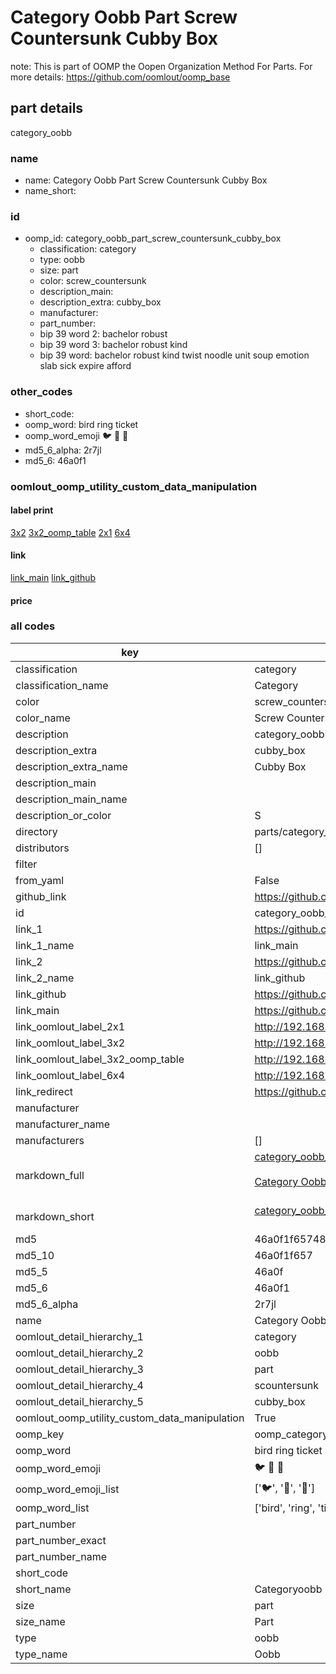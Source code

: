 # Category Oobb Part Screw Countersunk Cubby Box  

note: This is part of OOMP the Oopen Organization Method For Parts. For more details: https://github.com/oomlout/oomp_base

##  part details
  



category_oobb



### name
* name: Category Oobb Part Screw Countersunk Cubby Box
* name_short: 
### id
* oomp_id: category_oobb_part_screw_countersunk_cubby_box
  * classification: category
  * type: oobb
  * size: part
  * color: screw_countersunk
  * description_main: 
  * description_extra: cubby_box
  * manufacturer: 
  * part_number: 
  * bip 39 word 2: bachelor robust
  * bip 39 word 3: bachelor robust kind
  * bip 39 word: bachelor robust kind twist noodle unit soup emotion slab sick expire afford

### other_codes
* short_code: 
* oomp_word: bird ring ticket
* oomp_word_emoji :bird: :ring: :ticket:
* md5_6_alpha: 2r7jl
* md5_6: 46a0f1






### oomlout_oomp_utility_custom_data_manipulation
#### label print
[3x2](http://192.168.1.245:1112/?label=oomp%202r7jl)
[3x2_oomp_table](http://192.168.1.108:1112/?label=oomp%202r7jl)
[2x1](http://192.168.1.242:1112/?label=oomp%202r7jl)
[6x4](http://192.168.1.55:1112/?label=oomp%202r7jl)    

#### link

[link_main](https://github.com/oomlout/oomlout_oomp_version_1_messy/tree/main/parts/category_oobb_part_screw_countersunk_cubby_box) [link_github](https://github.com/oomlout/oomlout_oomp_version_1_messy/tree/main/parts/category_oobb_part_screw_countersunk_cubby_box)                             

#### price







### all codes 
| key | value |  
| --- | --- |  
| classification | category |  
| classification_name | Category |  
| color | screw_countersunk |  
| color_name | Screw Countersunk |  
| description | category_oobb |  
| description_extra | cubby_box |  
| description_extra_name | Cubby Box |  
| description_main |  |  
| description_main_name |  |  
| description_or_color | S  |  
| directory | parts/category_oobb_part_screw_countersunk_cubby_box |  
| distributors | [] |  
| filter |  |  
| from_yaml | False |  
| github_link | https://github.com/oomlout/oomlout_oomp_part_src/tree/main/parts/category_oobb_part_screw_countersunk_cubby_box |  
| id | category_oobb_part_screw_countersunk_cubby_box |  
| link_1 | https://github.com/oomlout/oomlout_oomp_version_1_messy/tree/main/parts/category_oobb_part_screw_countersunk_cubby_box |  
| link_1_name | link_main |  
| link_2 | https://github.com/oomlout/oomlout_oomp_version_1_messy/tree/main/parts/category_oobb_part_screw_countersunk_cubby_box |  
| link_2_name | link_github |  
| link_github | https://github.com/oomlout/oomlout_oomp_version_1_messy/tree/main/parts/category_oobb_part_screw_countersunk_cubby_box |  
| link_main | https://github.com/oomlout/oomlout_oomp_version_1_messy/tree/main/parts/category_oobb_part_screw_countersunk_cubby_box |  
| link_oomlout_label_2x1 | http://192.168.1.242:1112/?label=oomp%202r7jl |  
| link_oomlout_label_3x2 | http://192.168.1.245:1112/?label=oomp%202r7jl |  
| link_oomlout_label_3x2_oomp_table | http://192.168.1.108:1112/?label=oomp%202r7jl |  
| link_oomlout_label_6x4 | http://192.168.1.55:1112/?label=oomp%202r7jl |  
| link_redirect | https://github.com/oomlout/oomlout_oomp_version_1_messy/tree/main/parts/category_oobb_part_screw_countersunk_cubby_box |  
| manufacturer |  |  
| manufacturer_name |  |  
| manufacturers | [] |  
| markdown_full | [category_oobb_part_screw_countersunk_cubby_box](none)<br>[](none)<br>[Category Oobb Part Screw Countersunk Cubby Box](none)<br><br> |  
| markdown_short | [category_oobb_part_screw_countersunk_cubby_box](none)<br><br> |  
| md5 | 46a0f1f65748d9ffb6cb0eb8f52ed089 |  
| md5_10 | 46a0f1f657 |  
| md5_5 | 46a0f |  
| md5_6 | 46a0f1 |  
| md5_6_alpha | 2r7jl |  
| name | Category Oobb Part Screw Countersunk Cubby Box |  
| oomlout_detail_hierarchy_1 | category |  
| oomlout_detail_hierarchy_2 | oobb |  
| oomlout_detail_hierarchy_3 | part |  
| oomlout_detail_hierarchy_4 | scountersunk |  
| oomlout_detail_hierarchy_5 | cubby_box |  
| oomlout_oomp_utility_custom_data_manipulation | True |  
| oomp_key | oomp_category_oobb_part_screw_countersunk_cubby_box |  
| oomp_word | bird ring ticket |  
| oomp_word_emoji | :bird: :ring: :ticket: |  
| oomp_word_emoji_list | [':bird:', ':ring:', ':ticket:'] |  
| oomp_word_list | ['bird', 'ring', 'ticket'] |  
| part_number |  |  
| part_number_exact |  |  
| part_number_name |  |  
| short_code |  |  
| short_name | Categoryoobb |  
| size | part |  
| size_name | Part |  
| type | oobb |  
| type_name | Oobb |  
